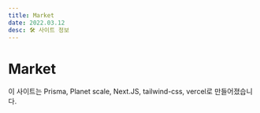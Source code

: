 ```yaml
---
title: Market
date: 2022.03.12
desc: 🛠 사이트 정보
---
```


# Market

이 사이트는 Prisma, Planet scale, Next.JS, tailwind-css, vercel로 만들어졌습니다.

